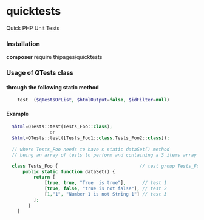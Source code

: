 # quicktests
Quick PHP Unit Tests

### Installation
**composer** require thipages\quicktests

### Usage of QTests class
#### through the following static method
```php
    test  ($qTestsOrList, $htmlOutput=false, $idFilter=null)
```

#### Example
```php
  $html=QTests::test(Tests_Foo::class);
                or
  $html=QTests::test([Tests_Foo1::class,Tests_Foo2::class]);
  
  // where Tests_Foo needs to have s static dataSet() method
  // being an array of tests to perform and containing a 3 items array (actual,expected,description)

  class Tests_Foo {                              // test group Tests_Foo
      public static function dataSet() {
          return [
              [true, true, "True  is true"],      // test 1
              [true, false, "true is not false"], // test 2
              [1,"1", "Number 1 is not String 1"] // test 3
          ];
        }
    }

```

